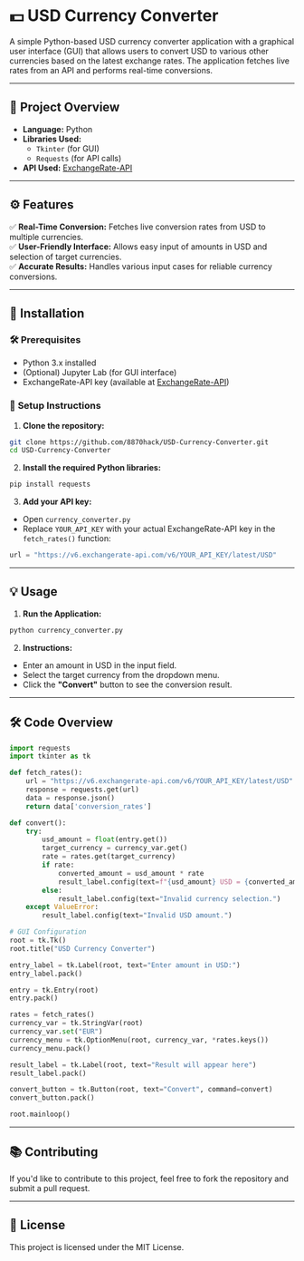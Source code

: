 # 💵 USD Currency Converter

A simple Python-based USD currency converter application with a graphical user interface (GUI) that allows users to convert USD to various other currencies based on the latest exchange rates. The application fetches live rates from an API and performs real-time conversions.

---

## 📌 **Project Overview**

- **Language:** Python  
- **Libraries Used:**  
  - `Tkinter` (for GUI)  
  - `Requests` (for API calls)  
- **API Used:** [ExchangeRate-API](https://www.exchangerate-api.com)  

---

## ⚙️ **Features**

✅ **Real-Time Conversion:** Fetches live conversion rates from USD to multiple currencies.  
✅ **User-Friendly Interface:** Allows easy input of amounts in USD and selection of target currencies.  
✅ **Accurate Results:** Handles various input cases for reliable currency conversions.  

---

## 🚀 **Installation**

### 🛠️ Prerequisites

- Python 3.x installed  
- (Optional) Jupyter Lab (for GUI interface)  
- ExchangeRate-API key (available at [ExchangeRate-API](https://www.exchangerate-api.com))  

### 🔧 **Setup Instructions**

1. **Clone the repository:**
```bash
git clone https://github.com/8870hack/USD-Currency-Converter.git
cd USD-Currency-Converter
```

2. **Install the required Python libraries:**
```bash
pip install requests
```

3. **Add your API key:**
- Open `currency_converter.py`
- Replace `YOUR_API_KEY` with your actual ExchangeRate-API key in the `fetch_rates()` function:
```python
url = "https://v6.exchangerate-api.com/v6/YOUR_API_KEY/latest/USD"
```

---

## 💡 **Usage**

1. **Run the Application:**
```bash
python currency_converter.py
```

2. **Instructions:**
- Enter an amount in USD in the input field.  
- Select the target currency from the dropdown menu.  
- Click the **"Convert"** button to see the conversion result.  

---

## 🛠️ **Code Overview**

```python
import requests
import tkinter as tk

def fetch_rates():
    url = "https://v6.exchangerate-api.com/v6/YOUR_API_KEY/latest/USD"
    response = requests.get(url)
    data = response.json()
    return data['conversion_rates']

def convert():
    try:
        usd_amount = float(entry.get())
        target_currency = currency_var.get()
        rate = rates.get(target_currency)
        if rate:
            converted_amount = usd_amount * rate
            result_label.config(text=f"{usd_amount} USD = {converted_amount:.2f} {target_currency}")
        else:
            result_label.config(text="Invalid currency selection.")
    except ValueError:
        result_label.config(text="Invalid USD amount.")

# GUI Configuration
root = tk.Tk()
root.title("USD Currency Converter")

entry_label = tk.Label(root, text="Enter amount in USD:")
entry_label.pack()

entry = tk.Entry(root)
entry.pack()

rates = fetch_rates()
currency_var = tk.StringVar(root)
currency_var.set("EUR")
currency_menu = tk.OptionMenu(root, currency_var, *rates.keys())
currency_menu.pack()

result_label = tk.Label(root, text="Result will appear here")
result_label.pack()

convert_button = tk.Button(root, text="Convert", command=convert)
convert_button.pack()

root.mainloop()
```

---

## 📚 **Contributing**
If you'd like to contribute to this project, feel free to fork the repository and submit a pull request.  

---

## 📜 **License**
This project is licensed under the MIT License.  

